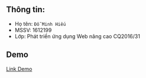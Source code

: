## Thông tin:

- Họ tên: `Đỗ Minh Hiếu`
- MSSV: 1612199
- Lớp: Phát triển ứng dụng Web nâng cao CQ2016/31

## Demo

[Link Demo](https://hcmusproject.github.io/caro-v2/)
